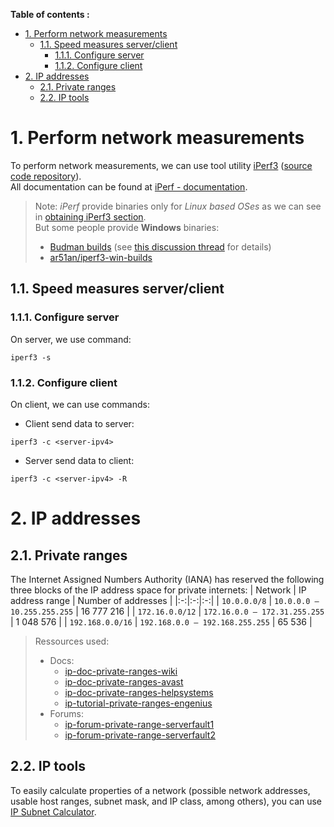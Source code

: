 **Table of contents :**
- [1. Perform network measurements](#1-perform-network-measurements)
  - [1.1. Speed measures server/client](#11-speed-measures-serverclient)
    - [1.1.1. Configure server](#111-configure-server)
    - [1.1.2. Configure client](#112-configure-client)
- [2. IP addresses](#2-ip-addresses)
  - [2.1. Private ranges](#21-private-ranges)
  - [2.2. IP tools](#22-ip-tools)

# 1. Perform network measurements

To perform network measurements, we can use tool utility [iPerf3][iperf-official] ([source code repository][iperf-repo]).  
All documentation can be found at [iPerf - documentation][iperf-doc].  

> Note: _iPerf_ provide binaries only for _Linux based OSes_ as we can see in [obtaining iPerf3 section][iperf-binaries].  
> But some people provide **Windows** binaries:
> - [Budman builds][iperf-bin-win-budman] (see [this discussion thread][iperf-bin-win-budman-thread] for details)
> - [ar51an/iperf3-win-builds][iperf-bin-win-ar51an]

## 1.1. Speed measures server/client
### 1.1.1. Configure server

On server, we use command:
```shell
iperf3 -s
```

### 1.1.2. Configure client

On client, we can use commands:
- Client send data to server:
```shell
iperf3 -c <server-ipv4>
```
- Server send data to client:
```shell
iperf3 -c <server-ipv4> -R
```

# 2. IP addresses
## 2.1. Private ranges
The Internet Assigned Numbers Authority (IANA) has reserved the following three blocks of the IP address space for private internets:
| Network | IP address range | Number of addresses |
|:-:|:-:|:-:|
| `10.0.0.0/8` | `10.0.0.0 – 10.255.255.255` | 16 777 216 |
| `172.16.0.0/12` | `172.16.0.0 – 172.31.255.255` | 1 048 576 |
| `192.168.0.0/16` | `192.168.0.0 – 192.168.255.255` | 65 536 |

> Ressources used:
> - Docs:
>   - [ip-doc-private-ranges-wiki]
>   - [ip-doc-private-ranges-avast] 
>   - [ip-doc-private-ranges-helpsystems]
>   - [ip-tutorial-private-ranges-engenius]
> - Forums:
>   - [ip-forum-private-range-serverfault1]
>   - [ip-forum-private-range-serverfault2]

## 2.2. IP tools

To easily calculate properties of a network (possible network addresses, usable host ranges, subnet mask, and IP class, among others), you can use [IP Subnet Calculator][ip-calculator].

<!-- External links -->
[iperf-official]: https://software.es.net/iperf/
[iperf-repo]: https://github.com/esnet/iperf
[iperf-doc]: https://software.es.net/iperf/invoking.html#iperf3-manual-page
[iperf-binaries]: https://software.es.net/iperf/obtaining.html
[iperf-bin-win-budman]: https://files.budman.pw/
[iperf-bin-win-budman-thread]: https://www.neowin.net/forum/topic/1234695-iperf/
[iperf-bin-win-ar51an]: https://github.com/ar51an/iperf3-win-builds

[ip-calculator]: https://www.calculator.net/ip-subnet-calculator.html
[ip-doc-private-ranges-avast]: https://www.avast.com/c-ip-address-public-vs-private
[ip-doc-private-ranges-wiki]: https://en.wikipedia.org/wiki/Private_network
[ip-doc-private-ranges-helpsystems]: https://community.helpsystems.com/kb-nav/kb-article/?id=5bf8247d-6bc3-eb11-bacc-000d3a1fe4c0
[ip-tutorial-private-ranges-engenius]: https://helpcenter.engeniustech.com/hc/en-us/articles/115004072868-Since-static-IP-addressing-is-recommended-in-most-access-point-deployments-is-it-okay-if-I-set-my-access-point-to-obtain-an-IP-address-and-reserve-it-on-the-router-setting-
[ip-forum-private-range-serverfault1]: https://serverfault.com/questions/52631/is-it-better-to-use-the-192-168-x-x-or-10-x-x-x-address-range-for-a-small-busine
[ip-forum-private-range-serverfault2]: https://serverfault.com/questions/117400/best-practice-for-assigning-private-ip-ranges